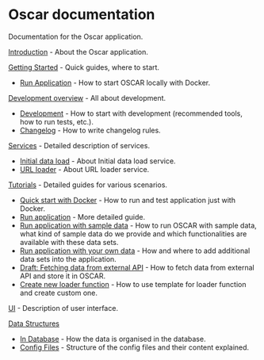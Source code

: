 # Oscar documentation

Documentation for the Oscar application.

[Introduction](./introduction.md) - About the Oscar application.

[Getting Started](./getting-started/README.md) - Quick guides, where to start.

- [Run Application](./getting-started/run-application.md) - How to start OSCAR locally with Docker.

[Development overview](./development/README.md) - All about development.

- [Development](./development/development.md) - How to start with development (recommended tools, how to run tests, etc.).
- [Changelog](./development/changelog.md) - How to write changelog rules.

[Services](./services/README.md) - Detailed description of services.

- [Initial data load](./services/initial-data-load.md) - About Initial data load service.
- [URL loader](./services/url-loader.md) - About URL loader service.

[Tutorials](./tutorials/README.md) - Detailed guides for various scenarios.

- [Quick start with Docker](./tutorials/quick-start.md) - How to run and test application just with Docker.
- [Run application](./tutorials/run-application.md) - More detailed guide.
- [Run application with sample data](./tutorials/advanced/run-application-with-sample-data.md) - How to run OSCAR with sample data, what kind of sample data do we provide and which functionalities are available with these data sets.
- [Run application with your own data](./tutorials/advanced/run-application-with-own-data.md) - How and where to add additional data sets into the application.
- [Draft: Fetching data from external API](./tutorials/advanced/fetching-data-from-external-api) - How to fetch data from external API and store it in OSCAR.
- [Create new loader function](./advanced/advanced/create-new-loader-function-from-template.md) - How to use template for loader function and create custom one.

[UI](./UI/README.md) - Description of user interface.

[Data Structures](./data-structures/README.md)

- [In Database](./data-structures/in-database.md) - How the data is organised in the database.
- [Config Files](./data-structures/config-files.md) - Structure of the config files and their content explained.
